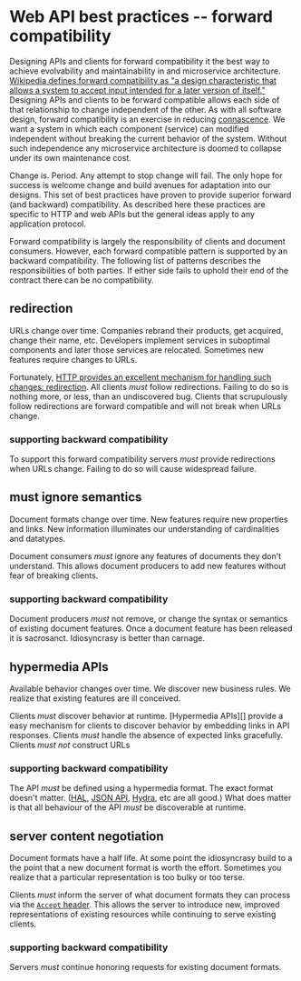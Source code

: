 # Web API best practices -- forward compatibility

Designing APIs and clients for forward compatibility it the best way to achieve evolvability and maintainability in and microservice architecture. [Wikipedia defines forward compatibility as "a design characteristic that allows a system to accept input intended for a later version of itself."][wikipedia-def] Designing APIs and clients to be forward compatible allows each side of that relationship to change independent of the other. As with all software design, forward compatibility is an exercise in reducing [connascence][]. We want a system in which each component (service) can modified independent without breaking the current behavior of the system. Without such independence any microservice architecture is doomed to collapse under its own maintenance cost.

Change is. Period. Any attempt to stop change will fail. The only hope for success is welcome change and build avenues for adaptation into our designs. This set of best practices have proven to provide superior forward (and backward) compatibility. As described here these practices are specific to HTTP and web APIs but the general ideas apply to any application protocol.

Forward compatibility is largely the responsibility of clients and document consumers. However, each forward compatible pattern is supported by an backward compatibility. The following list of patterns describes the responsibilities of both parties. If either side fails to uphold their end of the contract there can be no compatibility.

## redirection

URLs change over time. Companies rebrand their products, get acquired, change their name, etc. Developers implement services in suboptimal components and later those services are relocated. Sometimes new features require changes to URLs.

Fortunately, [HTTP provides an excellent mechanism for handling such changes: redirection][redir]. All clients *must* follow redirections. Failing to do so is nothing more, or less, than an undiscovered bug. Clients that scrupulously follow redirections are forward compatible and will not break when URLs change.

### supporting backward compatibility

To support this forward compatibility servers *must* provide redirections when URLs change. Failing to do so will cause widespread failure.

## must ignore semantics

Document formats change over time. New features require new properties and links. New information illuminates our understanding of cardinalities and datatypes.

Document consumers *must* ignore any features of documents they don't understand. This allows document producers to add new features without fear of breaking clients.

### supporting backward compatibility

Document producers *must* not remove, or change the syntax or semantics of existing document features. Once a document feature has been released it is sacrosanct. Idiosyncrasy is better than carnage.

## hypermedia APIs

Available behavior changes over time. We discover new business rules. We realize that existing features are ill conceived.

Clients *must* discover behavior at runtime. [Hypermedia APIs][] provide a easy mechanism for clients to discover behavior by embedding links in API responses. Clients *must* handle the absence of expected links gracefully. Clients *must not* construct URLs

### supporting backward compatibility

The API *must* be defined using a hypermedia format. The exact format doesn't matter. ([HAL][], [JSON API][], [Hydra][], etc are all good.) What does matter is that all behaviour of the API *must* be discoverable at runtime.


## server content negotiation

Document formats have a half life. At some point the idiosyncrasy build to a the point that a new document format is worth the effort. Sometimes you realize that a particular representation is too bulky or too terse.

Clients *must* inform the server of what document formats they can process via the [`Accept` header][accept]. This allows the server to introduce new, improved representations of existing resources while continuing to serve existing clients.

### supporting backward compatibility

Servers *must* continue honoring requests for existing document formats.


[accept]: https://developer.mozilla.org/en-US/docs/Web/HTTP/Headers/Accept
[json api]: http://jsonapi.org/
[hydra]: https://www.markus-lanthaler.com/hydra/
[hal]: http://stateless.co/hal_specification.html
[hypermedia api]: http://apievangelist.com/2014/01/07/what-is-a-hypermedia-api/
[redir]: https://developer.mozilla.org/en-US/docs/Web/HTTP/Redirections
[connascence]: https://en.wikipedia.org/wiki/Connascence_(computer_programming)
[wikipedia-def]: https://en.wikipedia.org/wiki/Forward_compatibility
